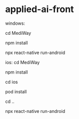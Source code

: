 # applied-ai-front

windows:

cd MediWay

npm install

npx react-native run-android

ios:
cd MediWay

npm install

cd ios

pod install

cd ..

npx react-native run-android

